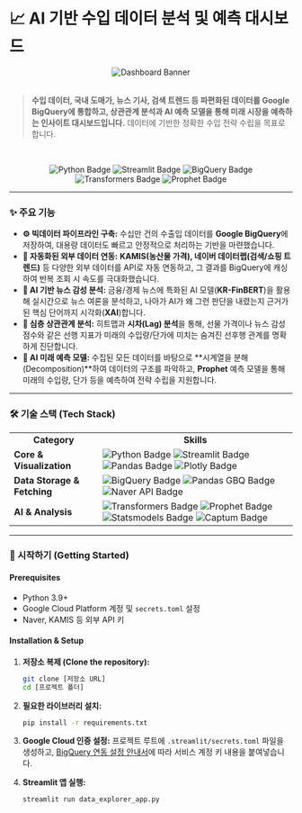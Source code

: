 # 📈 AI 기반 수입 데이터 분석 및 예측 대시보드

<div align="center">
  <img src="https://placehold.co/800x250/0078D4/FFFFFF?text=AI+Trade+Data+Dashboard" alt="Dashboard Banner">
</div>

<br>

> **수입 데이터, 국내 도매가, 뉴스 기사, 검색 트렌드 등 파편화된 데이터를 Google BigQuery에 통합하고, 상관관계 분석과 AI 예측 모델을 통해 미래 시장을 예측하는 인사이트 대시보드입니다.**
> 데이터에 기반한 정확한 수입 전략 수립을 목표로 합니다.

<br>

<p align="center">
  <img src="https://img.shields.io/badge/Python-3776AB?style=for-the-badge&logo=python&logoColor=white" alt="Python Badge"/>
  <img src="https://img.shields.io/badge/Streamlit-FF4B4B?style=for-the-badge&logo=streamlit&logoColor=white" alt="Streamlit Badge"/>
  <img src="https://img.shields.io/badge/Google%20BigQuery-4285F4?style=for-the-badge&logo=google-bigquery&logoColor=white" alt="BigQuery Badge"/>
  <img src="https://img.shields.io/badge/Transformers-FFD21E?style=for-the-badge&logo=hugging-face&logoColor=black" alt="Transformers Badge"/>
  <img src="https://img.shields.io/badge/Prophet-0078D4?style=for-the-badge&logo=meta&logoColor=white" alt="Prophet Badge"/>
</p>

---

### ✨ 주요 기능

-   **⚙️ 빅데이터 파이프라인 구축:** 수십만 건의 수출입 데이터를 **Google BigQuery**에 저장하여, 대용량 데이터도 빠르고 안정적으로 처리하는 기반을 마련했습니다.
-   **🤖 자동화된 외부 데이터 연동:** **KAMIS(농산물 가격), 네이버 데이터랩(검색/쇼핑 트렌드)** 등 다양한 외부 데이터를 API로 자동 연동하고, 그 결과를 BigQuery에 캐싱하여 반복 조회 시 속도를 극대화했습니다.
-   **🧠 AI 기반 뉴스 감성 분석:** 금융/경제 뉴스에 특화된 AI 모델(**KR-FinBERT**)을 활용해 실시간으로 뉴스 여론을 분석하고, 나아가 AI가 왜 그런 판단을 내렸는지 근거가 된 핵심 단어까지 시각화(**XAI**)합니다.
-   **🔗 심층 상관관계 분석:** 히트맵과 **시차(Lag) 분석**을 통해, 선물 가격이나 뉴스 감성 점수와 같은 선행 지표가 미래의 수입량/단가에 미치는 숨겨진 선후행 관계를 명확하게 진단합니다.
-   **🔭 AI 미래 예측 모델:** 수집된 모든 데이터를 바탕으로 **시계열을 분해(Decomposition)**하여 데이터의 구조를 파악하고, **Prophet** 예측 모델을 통해 미래의 수입량, 단가 등을 예측하여 전략 수립을 지원합니다.

---

### 🛠️ 기술 스택 (Tech Stack)

<table>
  <tr>
    <td align="center"><strong>Category</strong></td>
    <td align="center"><strong>Skills</strong></td>
  </tr>
  <tr>
    <td><strong>Core & Visualization</strong></td>
    <td>
      <img src="https://img.shields.io/badge/Python-3776AB?style=for-the-badge&logo=python&logoColor=white" alt="Python Badge"/>
      <img src="https://img.shields.io/badge/Streamlit-FF4B4B?style=for-the-badge&logo=streamlit&logoColor=white" alt="Streamlit Badge"/>
      <img src="https://img.shields.io/badge/Pandas-150458?style=for-the-badge&logo=pandas&logoColor=white" alt="Pandas Badge"/>
      <img src="https://img.shields.io/badge/Plotly-3F4F75?style=for-the-badge&logo=plotly&logoColor=white" alt="Plotly Badge"/>
    </td>
  </tr>
  <tr>
    <td><strong>Data Storage & Fetching</strong></td>
    <td>
      <img src="https://img.shields.io/badge/Google%20BigQuery-4285F4?style=for-the-badge&logo=google-bigquery&logoColor=white" alt="BigQuery Badge"/>
      <img src="https://img.shields.io/badge/pandas_gbq-D72D49?style=for-the-badge&logo=google-cloud&logoColor=white" alt="Pandas GBQ Badge"/>
      <img src="https://img.shields.io/badge/Naver%20API-03C75A?style=for-the-badge&logo=naver&logoColor=white" alt="Naver API Badge"/>
    </td>
  </tr>
  <tr>
    <td><strong>AI & Analysis</strong></td>
    <td>
      <img src="https://img.shields.io/badge/Transformers-FFD21E?style=for-the-badge&logo=hugging-face&logoColor=black" alt="Transformers Badge"/>
      <img src="https://img.shields.io/badge/Prophet-0078D4?style=for-the-badge&logo=meta&logoColor=white" alt="Prophet Badge"/>
      <img src="https://img.shields.io/badge/Statsmodels-1A568C?style=for-the-badge&logo=python&logoColor=white" alt="Statsmodels Badge"/>
      <img src="https://img.shields.io/badge/Captum-C9E2F5?style=for-the-badge&logo=pytorch&logoColor=black" alt="Captum Badge"/>
    </td>
  </tr>
</table>

---

### 🚀 시작하기 (Getting Started)

#### **Prerequisites**
-   Python 3.9+
-   Google Cloud Platform 계정 및 `secrets.toml` 설정
-   Naver, KAMIS 등 외부 API 키

#### **Installation & Setup**
1.  **저장소 복제 (Clone the repository):**
    ```bash
    git clone [저장소 URL]
    cd [프로젝트 폴더]
    ```

2.  **필요한 라이브러리 설치:**
    ```bash
    pip install -r requirements.txt
    ```

3.  **Google Cloud 인증 설정:**
    프로젝트 루트에 `.streamlit/secrets.toml` 파일을 생성하고, [BigQuery 연동 설정 안내서](<링크 삽입>)에 따라 서비스 계정 키 내용을 붙여넣습니다.

4.  **Streamlit 앱 실행:**
    ```bash
    streamlit run data_explorer_app.py
    ```

